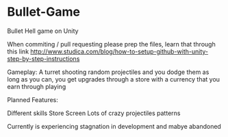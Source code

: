 # Bullet-Game
Bullet Hell game on Unity

When commiting / pull requesting please prep the files, learn that through this link
http://www.studica.com/blog/how-to-setup-github-with-unity-step-by-step-instructions

Gameplay:
A turret shooting random projectiles and you dodge them as long as you can, you get upgrades through a store with a currency that you earn through playing

Planned Features:

Different skills
Store Screen
Lots of crazy projectiles patterns

Currently is experiencing stagnation in development and mabye abandoned
